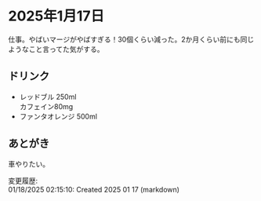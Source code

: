 # 2025年1月17日

仕事。やばいマージがやばすぎる！30個くらい減った。2か月くらい前にも同じようなこと言ってた気がする。

## ドリンク

- レッドブル 250ml  
カフェイン80mg
- ファンタオレンジ 500ml

## あとがき

車やりたい。

変更履歴:  
01/18/2025 02:15:10: Created 2025 01 17 (markdown)  
